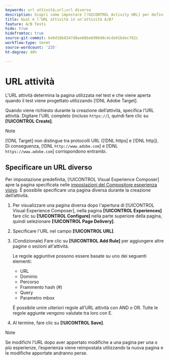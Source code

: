 ```yaml
---
keywords: url attività;url;url diverso
description: Scopri come impostare [!UICONTROL Activity URL] per definire le pagine di test e garantire una progettazione accurata.
title: Qual è l’URL attività in un’attività A/B?
feature: A/B Tests
hide: true
hidefromtoc: true
source-git-commit: 6e9d18b8347d8ae68be699640c4cde91bdec762c
workflow-type: tm+mt
source-wordcount: '225'
ht-degree: 40%

---
```


# URL attività

L&#39;URL attività determina la pagina utilizzata nel test e che viene aperta quando il test viene progettato utilizzando [!DNL Adobe Target].

Quando viene richiesto durante la creazione dell’attività, specifica l’URL attività. Digitare l&#39;URL completo (incluso `https://`), quindi fare clic su **[!UICONTROL Create]**.

>[!NOTE]
>
>[!DNL Target] non distingue tra protocolli URL ([!DNL https] e [!DNL http]). Di conseguenza, [!DNL `http://www.adobe.com`] e [!DNL `https://www.adobe.com`] corrispondono entrambi.

## Specificare un URL diverso

Per impostazione predefinita, [!UICONTROL Visual Experience Composer] apre la pagina specificata nelle [impostazioni del Compositore esperienza visivo](/help/main/administrating-target/visual-experience-composer-set-up.md). È possibile specificare una pagina diversa durante la creazione dell’attività.

1. Per visualizzare una pagina diversa dopo l&#39;apertura di [!UICONTROL Visual Experience Composer], nella pagina **[!UICONTROL Experiences]** fare clic su **[!UICONTROL Configure]** nella parte superiore della pagina, quindi selezionare **[!UICONTROL Page Delivery]**.

1. Specificare l&#39;URL nel campo **[!UICONTROL URL]**.

1. (Condizionale) Fare clic su **[!UICONTROL Add Rule]** per aggiungere altre pagine o sezioni all&#39;attività.

   Le regole aggiuntive possono essere basate su uno dei seguenti elementi:

   * URL
   * Dominio
   * Percorso
   * Frammento hash (#)
   * Query
   * Parametro mbox

   È possibile unire ulteriori regole all’URL attività con AND o OR. Tutte le regole aggiunte vengono valutate tra loro con E.

1. Al termine, fare clic su **[!UICONTROL Save]**.

<!-- If you entered a URL for a site that does not include the [!DNL Target]s JavaScript code, you cannot select page elements.

By default, the [!UICONTROL Visual Experience Composer] does not allow changes to elements containing JavaScript, such as rotating banners. You can toggle off **[!UICONTROL Render using JavaScript]** if you want to be able to alter those elements using the [!UICONTROL Visual Experience Composer].-->

>[!NOTE]
>
>Se modifichi l’URL dopo aver apportato modifiche a una pagina per una o più esperienze, l’esperienza viene reimpostata utilizzando la nuova pagina e le modifiche apportate andranno perse.
